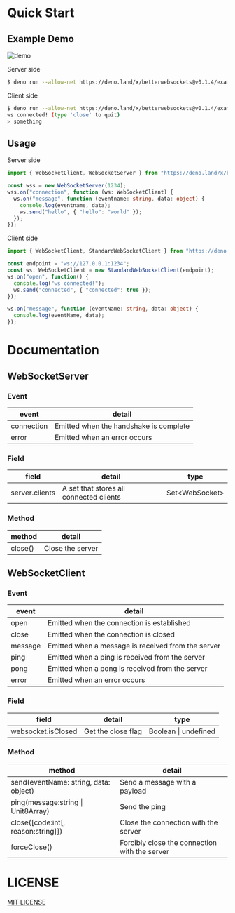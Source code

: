 # Quick Start

## Example Demo

![demo](https://user-images.githubusercontent.com/6661165/84665958-6df6d880-af5b-11ea-91b8-24c5122ddf9a.gif)

Server side

```bash
$ deno run --allow-net https://deno.land/x/betterwebsockets@v0.1.4/example/server.ts
```

Client side

```bash
$ deno run --allow-net https://deno.land/x/betterwebsockets@v0.1.4/example/client.ts
ws connected! (type 'close' to quit)
> something
```

## Usage

Server side

```typescript
import { WebSocketClient, WebSocketServer } from "https://deno.land/x/betterwebsockets@v1.0.0/mod.ts";

const wss = new WebSocketServer(1234);
wss.on("connection", function (ws: WebSocketClient) {
  ws.on("message", function (eventname: string, data: object) {
    console.log(eventname, data);
    ws.send("hello", { "hello": "world" });
  });
});
```

Client side

```typescript
import { WebSocketClient, StandardWebSocketClient } from "https://deno.land/x/betterwebsockets@v1.0.0/mod.ts";

const endpoint = "ws://127.0.0.1:1234";
const ws: WebSocketClient = new StandardWebSocketClient(endpoint);
ws.on("open", function() {
  console.log("ws connected!");
  ws.send("connected", { "connected": true });
});

ws.on("message", function (eventName: string, data: object) {
  console.log(eventName, data);
});
```

# Documentation

## WebSocketServer

### Event

| event | detail|
| --- | --- |
| connection | Emitted when the handshake is complete |
| error | Emitted when an error occurs |

### Field

| field | detail | type |
| --- | --- | --- |
| server.clients | A set that stores all connected clients | Set\<WebSocket\> |

### Method

| method | detail |
| --- | --- |
| close() | Close the server |

## WebSocketClient

### Event

| event | detail|
| --- | --- |
| open | Emitted when the connection is established |
| close | Emitted when the connection is closed |
| message | Emitted when a message is received from the server |
| ping | Emitted when a ping is received from the server |
| pong | Emitted when a pong is received from the server |
| error | Emitted when an error occurs |

### Field

| field | detail | type |
| --- | --- | --- |
| websocket.isClosed | Get the close flag | Boolean \| undefined |

### Method

| method | detail |
| --- | --- |
| send(eventName: string, data: object) | Send a message with a payload |
| ping(message:string \| Unit8Array) | Send the ping |
| close([code:int[, reason:string]]) | Close the connection with the server |
| forceClose() | Forcibly close the connection with the server |


# LICENSE
[MIT LICENSE](./LICENSE)

